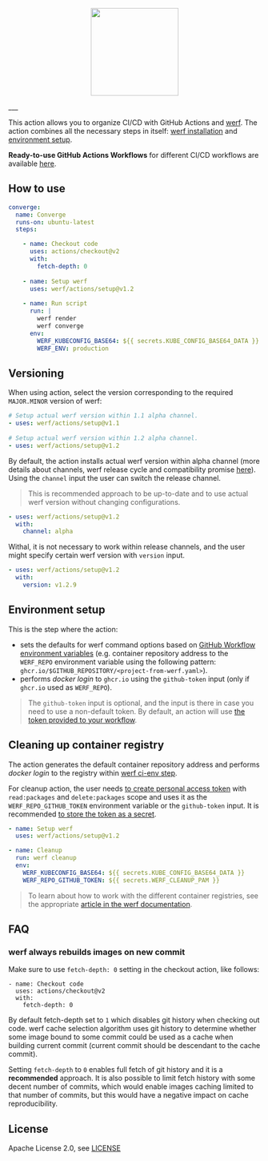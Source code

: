 <p align="center">
  <img src="https://werf.io/assets/images/werf-logo.svg?sanitize=true" style="max-height:100%;" height="175">
</p>
___

This action allows you to organize CI/CD with GitHub Actions and [werf](https://github.com/werf/werf). The action combines all the necessary steps in itself: [werf installation](#versioning) and [environment setup](#environment-setup).

**Ready-to-use GitHub Actions Workflows** for different CI/CD workflows are available [here](https://werf.io/documentation/v1.2/advanced/ci_cd/github_actions.html#complete-set-of-configurations-for-ready-made-workflows).

## How to use

```yaml
converge:
  name: Converge
  runs-on: ubuntu-latest
  steps:

    - name: Checkout code
      uses: actions/checkout@v2
      with:
        fetch-depth: 0
    
    - name: Setup werf
      uses: werf/actions/setup@v1.2
      
    - name: Run script
      run: |
        werf render
        werf converge
      env:
        WERF_KUBECONFIG_BASE64: ${{ secrets.KUBE_CONFIG_BASE64_DATA }}
        WERF_ENV: production
```

## Versioning

When using action, select the version corresponding to the required `MAJOR.MINOR` version of werf:

```yaml
# Setup actual werf version within 1.1 alpha channel.
- uses: werf/actions/setup@v1.1
    
# Setup actual werf version within 1.2 alpha channel.
- uses: werf/actions/setup@v1.2
```

By default, the action installs actual werf version within alpha channel (more details about channels, werf release cycle and compatibility promise [here](https://werf.io/installation.html#all-changes-in-werf-go-through-all-stability-channels)). 
Using the `channel` input the user can switch the release channel.

> This is recommended approach to be up-to-date and to use actual werf version without changing configurations.
  
```yaml
- uses: werf/actions/setup@v1.2
  with:
    channel: alpha
```
  
Withal, it is not necessary to work within release channels, and the user might specify certain werf version with `version` input.

```yaml
- uses: werf/actions/setup@v1.2
  with:
    version: v1.2.9
```

## Environment setup

This is the step where the action: 

- sets the defaults for werf command options based on [GitHub Workflow environment variables](https://docs.github.com/en/actions/reference/environment-variables) (e.g. container repository address to the `WERF_REPO` environment variable using the following pattern: `ghcr.io/$GITHUB_REPOSITORY/<project-from-werf.yaml>`).
- performs _docker login_ to `ghcr.io` using the `github-token` input (only if `ghcr.io` used as `WERF_REPO`).

> The `github-token` input is optional, and the input is there in case you need to use a non-default token. By default, an action will use [the token provided to your workflow](https://docs.github.com/en/actions/reference/authentication-in-a-workflow#about-the-github_token-secret).

## Cleaning up container registry

The action generates the default container repository address and performs _docker login_ to the registry within [werf ci-env step](#werf-ci-env).

For cleanup action, the user needs [to create personal access token](https://docs.github.com/en/github/authenticating-to-github/keeping-your-account-and-data-secure/creating-a-personal-access-token) with `read:packages` and `delete:packages` scope and uses it as the `WERF_REPO_GITHUB_TOKEN` environment variable or the `github-token` input. It is recommended [to store the token as a secret](https://help.github.com/en/actions/configuring-and-managing-workflows/creating-and-storing-encrypted-secrets).

```yaml
- name: Setup werf
  uses: werf/actions/setup@v1.2  

- name: Cleanup
  run: werf cleanup
  env:
    WERF_KUBECONFIG_BASE64: ${{ secrets.KUBE_CONFIG_BASE64_DATA }}
    WERF_REPO_GITHUB_TOKEN: ${{ secrets.WERF_CLEANUP_PAM }}
```

> To learn about how to work with the different container registries, see the appropriate [article in the werf documentation](https://werf.io/documentation/v1.2/advanced/supported_container_registries.html).

## FAQ

### werf always rebuilds images on new commit

Make sure to use `fetch-depth: 0` setting in the checkout action, like follows:

```
- name: Checkout code
  uses: actions/checkout@v2
  with:
    fetch-depth: 0
```

By default fetch-depth set to `1` which disables git history when checking out code. werf cache selection algorithm uses git history to determine whether some image bound to some commit could be used as a cache when building current commit (current commit should be descendant to the cache commit).

Setting `fetch-depth` to `0` enables full fetch of git history and it is a **recommended** approach. It is also possible to limit fetch history with some decent number of commits, which would enable images caching limited to that number of commits, but this would have a negative impact on cache reproducibility.

## License

Apache License 2.0, see [LICENSE](LICENSE)
